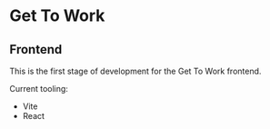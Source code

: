 # Get To Work

## Frontend

This is the first stage of development for the Get To Work frontend.

Current tooling:

- Vite
- React
